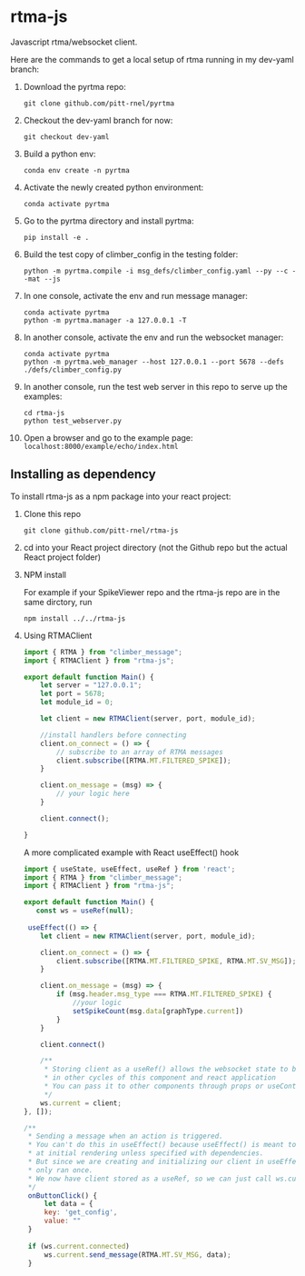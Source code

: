 # rtma-js

Javascript rtma/websocket client.

Here are the commands to get a local setup of rtma running in my dev-yaml branch:

1. Download the pyrtma repo:

    `git clone github.com/pitt-rnel/pyrtma`

2. Checkout the dev-yaml branch for now:

    `git checkout dev-yaml`

3. Build a python env:

     `conda env create -n pyrtma`

4. Activate the newly created python environment:

    `conda activate pyrtma`

5. Go to the pyrtma directory and install pyrtma:

     `pip install -e .`

6. Build the test copy of climber_config in the testing folder:

    `python -m pyrtma.compile -i msg_defs/climber_config.yaml --py --c --mat --js`

7. In one console, activate the env and run message manager:

     ```
     conda activate pyrtma
     python -m pyrtma.manager -a 127.0.0.1 -T
     ```

8. In another console, activate the env and run the websocket manager:

    ```
    conda activate pyrtma
    python -m pyrtma.web_manager --host 127.0.0.1 --port 5678 --defs ./defs/climber_config.py
    ```

9. In another console, run the test web server in this repo to serve up the examples:

    ```
    cd rtma-js
    python test_webserver.py
    ```

10. Open a browser and go to the example page: ```localhost:8000/example/echo/index.html```


## Installing as dependency
To install rtma-js as a npm package into your react project:

1. Clone this repo

    `git clone github.com/pitt-rnel/rtma-js`

2. cd into your React project directory (not the Github repo but the actual React project folder)

3. NPM install
   
   For example if your SpikeViewer repo and the rtma-js repo are in the same dirctory, run
   
   `npm install ../../rtma-js`

4. Using RTMAClient

    ```js
    import { RTMA } from "climber_message";
    import { RTMAClient } from "rtma-js";

    export default function Main() {    
        let server = "127.0.0.1";
        let port = 5678;
        let module_id = 0;

        let client = new RTMAClient(server, port, module_id);

        //install handlers before connecting
        client.on_connect = () => {
            // subscribe to an array of RTMA messages
            client.subscribe([RTMA.MT.FILTERED_SPIKE]);
        }

        client.on_message = (msg) => {
            // your logic here
        }

        client.connect();

    }      
    ```


    A more complicated example with React useEffect() hook
    ```js
    import { useState, useEffect, useRef } from 'react';
    import { RTMA } from "climber_message";
    import { RTMAClient } from "rtma-js";
    
    export default function Main() {
       const ws = useRef(null);
        
     useEffect(() => {
        let client = new RTMAClient(server, port, module_id);

        client.on_connect = () => {
            client.subscribe([RTMA.MT.FILTERED_SPIKE, RTMA.MT.SV_MSG]);
        }

        client.on_message = (msg) => {
            if (msg.header.msg_type === RTMA.MT.FILTERED_SPIKE) {
                //your logic
                setSpikeCount(msg.data[graphType.current])
            }
        }

        client.connect()

        /**
         * Storing client as a useRef() allows the websocket state to be accessible 
         * in other cycles of this component and react application
         * You can pass it to other components through props or useContext()
         */
        ws.current = client;
    }, []);

    /**
     * Sending a message when an action is triggered.
     * You can't do this in useEffect() because useEffect() is meant to be ran only once 
     * at initial rendering unless specified with dependencies.
     * But since we are creating and initializing our client in useEffect(), we want it
     * only ran once.
     * We now have client stored as a useRef, so we can just call ws.current.send_message()
     */
     onButtonClick() {
         let data = {
         key: 'get_config',
         value: ""
     }
     
     if (ws.current.connected)
         ws.current.send_message(RTMA.MT.SV_MSG, data);
     }

    ```
